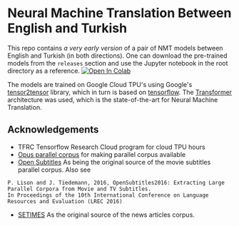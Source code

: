 # Neural Machine Translation Between English and Turkish

This repo contains *a very early version* of a pair of NMT models between English and Turkish (in both directions). One can download the pre-trained models from the `releases` section and use the Jupyter notebook in the root directory as a reference. [![Open In Colab](https://colab.research.google.com/assets/colab-badge.svg)](https://colab.research.google.com/github/gorkemozkaya/nmt-en-tr/blob/master/Turkish_English_NMT.ipynb)

The models are trained on Google Cloud TPU's using Google's [tensor2tensor](https://github.com/tensorflow/tensor2tensor) library, which in turn is based on [tensorflow](https://www.tensorflow.org). The [Transformer](https://papers.nips.cc/paper/7181-attention-is-all-you-need.pdf) architecture was used, which is the state-of-the-art for Neural Machine Translation. 

## Acknowledgements
* TFRC Tensorflow Research Cloud program for cloud TPU hours 
* [Opus parallel corpus](http://opus.nlpl.eu) for making parallel corpus available
* [Open Subtitles](http://www.opensubtitles.org) As being the original source of the movie subtitles parallel corpus. Also see 
```
P. Lison and J. Tiedemann, 2016, OpenSubtitles2016: Extracting Large Parallel Corpora from Movie and TV Subtitles. 
In Proceedings of the 10th International Conference on Language Resources and Evaluation (LREC 2016)
````
* [SETIMES](http://www.setimes.com) As the original source of the news articles corpus. 

